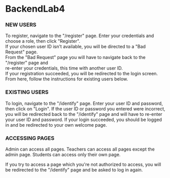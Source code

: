 # BackendLab4

### NEW USERS

To register, navigate to the "/register" page.
Enter your credentials and choose a role, then click "Register".  
If your chosen user ID isn't available, you will be directed to a "Bad Request" page.  
From the "Bad Request" page you will have to navigate back to the "/register" page and  
re-enter your credentials, this time with another user ID.  
If your registration succeeded, you will be redirected to the login screen.  
From here, follow the instructions for existing users below.  

### EXISTING USERS

To login, navigate to the "/identify" page.
Enter your user ID and password, then click on "Login".
If the user ID or password you entered were incorrect, you will be redirected back to the
"/identify" page and will have to re-enter your user ID and password.
If your login succeeded, you should be logged in and be redirected to your own welcome page.

### ACCESSING PAGES

Admin can access all pages.
Teachers can access all pages except the admin page.
Students can access only their own page.

If you try to access a page which you're not authorized to access, you will be redirected to the "/identify"
page and be asked to log in again.
